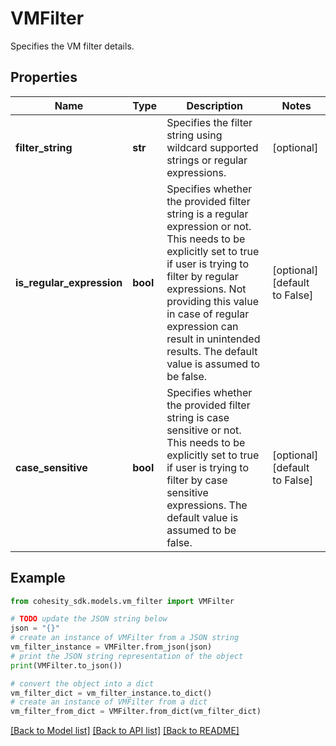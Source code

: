# VMFilter

Specifies the VM filter details.

## Properties

Name | Type | Description | Notes
------------ | ------------- | ------------- | -------------
**filter_string** | **str** | Specifies the filter string using wildcard supported strings or regular expressions. | [optional] 
**is_regular_expression** | **bool** | Specifies whether the provided filter string is a regular expression or not. This needs to be explicitly set to true if user is trying to filter by regular expressions. Not providing this value in case of regular expression can result in unintended results. The default value is assumed to be false. | [optional] [default to False]
**case_sensitive** | **bool** | Specifies whether the provided filter string is case sensitive or not. This needs to be explicitly set to true if user is trying to filter by case sensitive expressions. The default value is assumed to be false. | [optional] [default to False]

## Example

```python
from cohesity_sdk.models.vm_filter import VMFilter

# TODO update the JSON string below
json = "{}"
# create an instance of VMFilter from a JSON string
vm_filter_instance = VMFilter.from_json(json)
# print the JSON string representation of the object
print(VMFilter.to_json())

# convert the object into a dict
vm_filter_dict = vm_filter_instance.to_dict()
# create an instance of VMFilter from a dict
vm_filter_from_dict = VMFilter.from_dict(vm_filter_dict)
```
[[Back to Model list]](../README.md#documentation-for-models) [[Back to API list]](../README.md#documentation-for-api-endpoints) [[Back to README]](../README.md)


